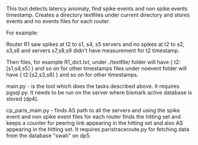 This tool detects latency anomaly, find spike events and non spike events timestamp.
Creates a directory textfiles under current directory and stores events and no events files for each router.

For example:

Router R1 saw spikes at t2 to s1, s4, s5 servers and no spikes at t2 to s2, s3,s6 and servers s7,s8,s9 didn't have measurement for 
t2 timestamp.

Then files, for example R1_dict.txt, under ./textfile/ folder will have { t2:[s1,s4,s5] } and so on for other timestamps
files under noevent folder will have { t2:[s2,s3,s6] } and so on for other timestamps.

main.py - is the tool which does the tasks described above. It requires pgsql.py. It needs to be run on the server where bismark active
database is stored (dp4).

cp_paris_main.py - finds AS path to all the servers and using the spike event and non spike event files for each router finds the 
hitting set and keeps a counter for peering link appearing in the hitting set and also AS appearing in the hitting set. It requires 
paristraceroute.py for fetching data from the database "swati" on dp5.
